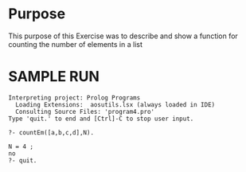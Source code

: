 # Purpose

This purpose of this Exercise was to describe and show a function for counting the number of elements in a list

# SAMPLE RUN

```
Interpreting project: Prolog Programs
  Loading Extensions:  aosutils.lsx (always loaded in IDE)
  Consulting Source Files: 'program4.pro'
Type 'quit.' to end and [Ctrl]-C to stop user input.

?- countEm([a,b,c,d],N).

N = 4 ;
no
?- quit.
```